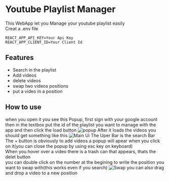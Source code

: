 # Youtube Playlist Manager
This WebApp let you Manage your youtube playlist easily<br>
Creat a .env file
<pre><code>REACT_APP_API_KEY=Your Api Key
REACT_APP_CLIENT_ID=Your Client Id</code></pre>
## Features
- Search in the playlist
- Add videos
- delete videos
- swap two videos positions
- put a video in a position
## How to use
when you open it you see this Popup, first sign with your google account then in the textbox put the id of the playlist you want to manage with the app and then click the load button
![popup](https://i.ibb.co/9G68YTT/Capture.png)
After it loads the videos you should get something like this
![Main Ui](https://i.ibb.co/9qkWHWb/Capture.png)
The Uper Bar is the search Bar<br>
The + button is obviously to add videos a popup will apear when you click on it(you can close the popup by using esc key on keyboard)<br>
When you hover over a video there is a trash can that appears, thats the delet button<br>
you can double click on the number at the begining to write the position you want to swap with(this works even if you search)
![Swap](https://i.ibb.co/r3Ng4XG/Capture.png)
you can also drag and drop a video to a new position
